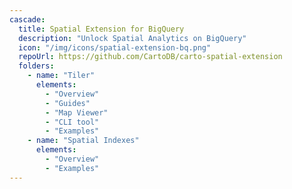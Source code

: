 ```yaml
---
cascade:
  title: Spatial Extension for BigQuery
  description: "Unlock Spatial Analytics on BigQuery"
  icon: "/img/icons/spatial-extension-bq.png"
  repoUrl: https://github.com/CartoDB/carto-spatial-extension
  folders:
    - name: "Tiler"
      elements:
        - "Overview"
        - "Guides"
        - "Map Viewer"
        - "CLI tool" 
        - "Examples"
    - name: "Spatial Indexes"
      elements:
        - "Overview"
        - "Examples"
---
```

